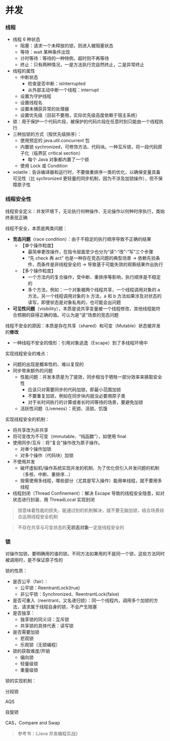 # 并发

### 线程

- 线程 6 种状态
  - 阻塞：请求一个未释放的锁，则进入被阻塞状态
  - 等待：wait 某种条件出现
  - 计时等待：等待的一种特例，超时则不再等待
  - 终止：只有两种情况，一是方法执行完自然终止，二是异常终止
- 线程的属性
  - 中断状态
    - 检查是否中断：isInterrupted
    - 从外部主动中断一个线程：interrupt
  - 设置为守护线程
  - 设置线程名
  - 设置未捕获异常的处理器
  - 设置优先级（目前不要用，实际优先级高度依赖于宿主系统）
- 锁：用于保护一个代码片段，被保护的代码片段在任意时刻只能由一个线程执行
- 三种加锁的方式（按优先级排序）：
  - 使用预定的 java.util.concurrent 包
  - 内置锁 sychronized，可修饰方法、代码块。一种互斥锁，将一段代码原子化（临界区 critical section）
    - 每个 Java 对象都内置了一个锁
  - 使用 Lock 或 Condition
- volatile：告诉编译器和运行时，不要做重排序一类的优化，以确保变量具备可见性（比 sychronized 更轻量的同步机制，因为不涉及加锁操作），但不保障原子性


### 线程安全性

线程安全定义：并发环境下，无论执行何种操作、无论操作以何种时序执行，类始终表现正确

线程不安全，本质是两类问题：
- **竞态问题**（race condition）：由于不稳定的执行顺序导致不正确的结果
  - 【单个操作粒度】
    - 最简单更改操作，在指令层面至少也分为“读”-“改”-“写”三个步骤
    - “先 check 再 act” 也是一种存在竞态问题的典型场景 -> 依赖先验条件，而条件是非线程安全的 -> 导致基于可能失效的观察结果作出执行
  - 【多个操作粒度】
    - 一个方法内的复合操作，受中断、重排序等影响，执行顺序是不稳定的
    - 多个方法，例如：一个对象被两个线程共享，一个线程调用对象的 a 方法，另一个线程调用对象的 b 方法，a 和 b 方法如果涉及对状态的读写，即便状态是对象私有的，也可能会出问题
- **可见性问题**（visibility），本质是说共享变量被一个线程修改，其他线程能符合预期的获得正确的值。可认为是“读”场景的竞态问题

线程不安全的原因：本质是存在共享（shared）和可变（Mutable）状态被并发的**修改**
- 一种线程不安全的情形：引用对象逃逸（Escape）到了多线程环境中

实现线程安全的难点：
- 问题的出现是概率性的、难以复现的
- 同步带来额外的问题
  - 性能问题：并发本质是为了提效，同步相当于牺牲一部分效率来换取安全性
    - 应该只对需要同步的代码加锁，即最小范围加锁
    - 不要重复加锁，例如在同步块内就没必要用原子类
    - 对于长时间执行的计算或者长时间等待的场景，要避免加锁
  - 活跃性问题（Liveness）：死锁、活锁、饥饿

实现线程安全的机制：
- 将共享改为非共享
- 将可变改为不可变（immutable、“纯函数”），如使用 final
- 使用同步/互斥：将“复合”操作改为原子操作。
  - 对单个操作加锁
  - 对多个操作（代码块）加锁
- 不使用并发
  - 破坏虚拟机/操作系统实现并发的机制、为了优化但引入并发问题的机制（多核、中断、重排序...）
  - 按需使用多线程，哪些部分（尤其是写入操作）能用单线程，就不要用多线程
- 线程封闭（Thread Confinement）：解决 Escape 导致的线程安全隐患，如对状态进行封装、用 ThreadLocal 实现封闭

> 锁意味着性能的损失，能通过别的机制解决，就不要无脑加锁，结合场景综合运用线程安全机制

> 不存在共享与可变状态的**无状态对象**一定是线程安全的


### 锁

对操作加锁，要明确用的谁的锁。不同方法如果用的不是同一个锁，这些方法同时被调用时，是不保证原子性的

锁的性质：
- 是否公平（fair）：
  - 公平锁：ReentrantLock(true)
  - 非公平锁：Synchronized、ReentrantLock(false)
- 是否可重入（reentrant，又名递归锁）：同一个线程内，调用多个加锁的方法，请求属于线程自身的锁，不会产生阻塞
- 是否独享：
  - 独享锁的同义词：互斥锁
  - 共享锁的具体代表：读写锁
- 是否需要加锁
  - 悲观锁
  - 乐观锁（无锁编程）
- 锁的获取难度/开销
  - 偏向锁
  - 轻量级锁
  - 重量级锁

锁的实现机制：

分段锁

AQS

自旋锁

CAS，Compare and Swap



> 参考书：《Java 并发编程实战》